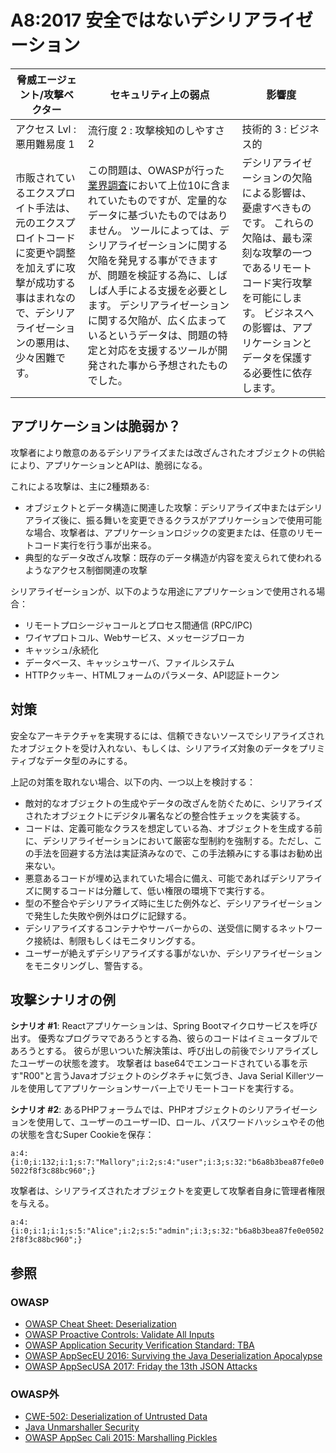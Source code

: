 # A8:2017 安全ではないデシリアライゼーション

| 脅威エージェント/攻撃ベクター | セキュリティ上の弱点           | 影響度               |
| -- | -- | -- |
| アクセス Lvl : 悪用難易度 1 | 流行度 2 : 攻撃検知のしやすさ 2 | 技術的 3 : ビジネス的 |
| 市販されているエクスプロイト手法は、元のエクスプロイトコードに変更や調整を加えずに攻撃が成功する事はまれなので、デシリアライゼーションの悪用は、少々困難です。 | この問題は、OWASPが行った[業界調査](https://owasp.blogspot.com/2017/08/owasp-top-10-2017-project-update.html)において上位10に含まれていたものですが、定量的なデータに基づいたものではありません。 ツールによっては、デシリアライゼーションに関する欠陥を発見する事ができますが、問題を検証する為に、しばしば人手による支援を必要とします。 デシリアライゼーションに関する欠陥が、広く広まっているというデータは、問題の特定と対応を支援するツールが開発された事から予想されたものでした。 | デシリアライゼーションの欠陥による影響は、憂慮すべきものです。 これらの欠陥は、最も深刻な攻撃の一つであるリモートコード実行攻撃を可能にします。 ビジネスへの影響は、アプリケーションとデータを保護する必要性に依存します。 |

## アプリケーションは脆弱か？

攻撃者により敵意のあるデシリアライズまたは改ざんされたオブジェクトの供給により、アプリケーションとAPIは、脆弱になる。

これによる攻撃は、主に2種類ある:

* オブジェクトとデータ構造に関連した攻撃：デシリアライズ中またはデシリアライズ後に、振る舞いを変更できるクラスがアプリケーションで使用可能な場合、攻撃者は、アプリケーションロジックの変更または、任意のリモートコード実行を行う事が出来る。
* 典型的なデータ改ざん攻撃：既存のデータ構造が内容を変えられて使われるようなアクセス制御関連の攻撃

シリアライゼーションが、以下のような用途にアプリケーションで使用される場合：

* リモートプロシージャコールとプロセス間通信 (RPC/IPC) 
* ワイヤプロトコル、Webサービス、メッセージブローカ
* キャッシュ/永続化
* データベース、キャッシュサーバ、ファイルシステム
* HTTPクッキー、HTMLフォームのパラメータ、API認証トークン

## 対策

安全なアーキテクチャを実現するには、信頼できないソースでシリアライズされたオブジェクトを受け入れない、もしくは、シリアライズ対象のデータをプリミティブなデータ型のみにする。

上記の対策を取れない場合、以下の内、一つ以上を検討する：

* 敵対的なオブジェクトの生成やデータの改ざんを防ぐために、シリアライズされたオブジェクトにデジタル署名などの整合性チェックを実装する。
* コードは、定義可能なクラスを想定している為、オブジェクトを生成する前に、デシリアライゼーションにおいて厳密な型制約を強制する。ただし、この手法を回避する方法は実証済みなので、この手法頼みにする事はお勧め出来ない。
* 悪意あるコードが埋め込まれていた場合に備え、可能であればデシリアライズに関するコードは分離して、低い権限の環境下で実行する。
* 型の不整合やデシリアライズ時に生じた例外など、デシリアライゼーションで発生した失敗や例外はログに記録する。
* デシリアライズするコンテナやサーバーからの、送受信に関するネットワーク接続は、制限もしくはモニタリングする。
* ユーザーが絶えずデシリアライズする事がないか、デシリアライゼーションをモニタリングし、警告する。


## 攻撃シナリオの例

**シナリオ #1**: Reactアプリケーションは、Spring Bootマイクロサービスを呼び出す。
優秀なプログラマであろうとする為、彼らのコードはイミュータブルであろうとする。
彼らが思いついた解決策は、呼び出しの前後でシリアライズしたユーザーの状態を渡す。
攻撃者は base64でエンコードされている事を示す"R00"と言うJavaオブジェクトのシグネチャに気づき、Java Serial Killerツールを使用してアプリケーションサーバー上でリモートコードを実行する。

**シナリオ #2**: あるPHPフォーラムでは、PHPオブジェクトのシリアライゼーションを使用して、ユーザーのユーザーID、ロール、パスワードハッシュやその他の状態を含むSuper Cookieを保存：

`a:4:{i:0;i:132;i:1;s:7:"Mallory";i:2;s:4:"user";i:3;s:32:"b6a8b3bea87fe0e05022f8f3c88bc960";}`

攻撃者は、シリアライズされたオブジェクトを変更して攻撃者自身に管理者権限を与える。

`a:4:{i:0;i:1;i:1;s:5:"Alice";i:2;s:5:"admin";i:3;s:32:"b6a8b3bea87fe0e05022f8f3c88bc960";}`

## 参照

### OWASP

* [OWASP Cheat Sheet: Deserialization](https://www.owasp.org/index.php/Deserialization_Cheat_Sheet)
* [OWASP Proactive Controls: Validate All Inputs](https://www.owasp.org/index.php/OWASP_Proactive_Controls#4:_Validate_All_Inputs)
* [OWASP Application Security Verification Standard: TBA](https://www.owasp.org/index.php/Category:OWASP_Application_Security_Verification_Standard_Project#tab=Home)
* [OWASP AppSecEU 2016: Surviving the Java Deserialization Apocalypse](https://speakerdeck.com/pwntester/surviving-the-java-deserialization-apocalypse)
* [OWASP AppSecUSA 2017: Friday the 13th JSON Attacks](https://speakerdeck.com/pwntester/friday-the-13th-json-attacks)

### OWASP外

* [CWE-502: Deserialization of Untrusted Data](https://cwe.mitre.org/data/definitions/502.html)
* [Java Unmarshaller Security](https://github.com/mbechler/marshalsec)
* [OWASP AppSec Cali 2015: Marshalling Pickles](http://frohoff.github.io/appseccali-marshalling-pickles/)
